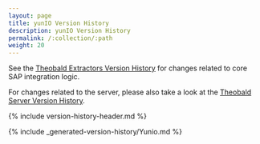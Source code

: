 ```yaml
---
layout: page
title: yunIO Version History
description: yunIO Version History
permalink: /:collection/:path
weight: 20
---
```


See the [Theobald Extractors Version History](./theobald-extractors-version-history) for changes related to core SAP integration logic.

For changes related to the server, please also take a look at the [Theobald Server Version History](./theobald-server-version-history).

{% include version-history-header.md %}

{% include _generated-version-history/Yunio.md %}
